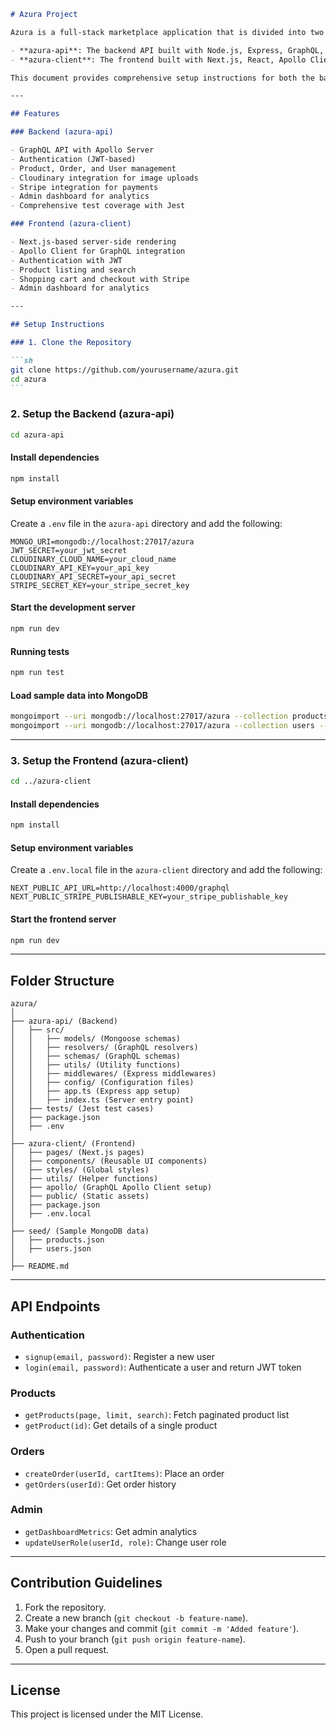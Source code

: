 ````markdown
# Azura Project

Azura is a full-stack marketplace application that is divided into two main parts:

- **azura-api**: The backend API built with Node.js, Express, GraphQL, MongoDB, and Mongoose.
- **azura-client**: The frontend built with Next.js, React, Apollo Client, and TailwindCSS.

This document provides comprehensive setup instructions for both the backend and frontend.

---

## Features

### Backend (azura-api)

- GraphQL API with Apollo Server
- Authentication (JWT-based)
- Product, Order, and User management
- Cloudinary integration for image uploads
- Stripe integration for payments
- Admin dashboard for analytics
- Comprehensive test coverage with Jest

### Frontend (azura-client)

- Next.js-based server-side rendering
- Apollo Client for GraphQL integration
- Authentication with JWT
- Product listing and search
- Shopping cart and checkout with Stripe
- Admin dashboard for analytics

---

## Setup Instructions

### 1. Clone the Repository

```sh
git clone https://github.com/yourusername/azura.git
cd azura
```
````

### 2. Setup the Backend (azura-api)

```sh
cd azura-api
```

#### Install dependencies

```sh
npm install
```

#### Setup environment variables

Create a `.env` file in the `azura-api` directory and add the following:

```env
MONGO_URI=mongodb://localhost:27017/azura
JWT_SECRET=your_jwt_secret
CLOUDINARY_CLOUD_NAME=your_cloud_name
CLOUDINARY_API_KEY=your_api_key
CLOUDINARY_API_SECRET=your_api_secret
STRIPE_SECRET_KEY=your_stripe_secret_key
```

#### Start the development server

```sh
npm run dev
```

#### Running tests

```sh
npm run test
```

#### Load sample data into MongoDB

```sh
mongoimport --uri mongodb://localhost:27017/azura --collection products --file seed/products.json --jsonArray
mongoimport --uri mongodb://localhost:27017/azura --collection users --file seed/users.json --jsonArray
```

---

### 3. Setup the Frontend (azura-client)

```sh
cd ../azura-client
```

#### Install dependencies

```sh
npm install
```

#### Setup environment variables

Create a `.env.local` file in the `azura-client` directory and add the following:

```env
NEXT_PUBLIC_API_URL=http://localhost:4000/graphql
NEXT_PUBLIC_STRIPE_PUBLISHABLE_KEY=your_stripe_publishable_key
```

#### Start the frontend server

```sh
npm run dev
```

---

## Folder Structure

```
azura/
│
├── azura-api/ (Backend)
│   ├── src/
│   │   ├── models/ (Mongoose schemas)
│   │   ├── resolvers/ (GraphQL resolvers)
│   │   ├── schemas/ (GraphQL schemas)
│   │   ├── utils/ (Utility functions)
│   │   ├── middlewares/ (Express middlewares)
│   │   ├── config/ (Configuration files)
│   │   ├── app.ts (Express app setup)
│   │   ├── index.ts (Server entry point)
│   ├── tests/ (Jest test cases)
│   ├── package.json
│   ├── .env
│
├── azura-client/ (Frontend)
│   ├── pages/ (Next.js pages)
│   ├── components/ (Reusable UI components)
│   ├── styles/ (Global styles)
│   ├── utils/ (Helper functions)
│   ├── apollo/ (GraphQL Apollo Client setup)
│   ├── public/ (Static assets)
│   ├── package.json
│   ├── .env.local
│
├── seed/ (Sample MongoDB data)
│   ├── products.json
│   ├── users.json
│
├── README.md
```

---

## API Endpoints

### Authentication

- `signup(email, password)`: Register a new user
- `login(email, password)`: Authenticate a user and return JWT token

### Products

- `getProducts(page, limit, search)`: Fetch paginated product list
- `getProduct(id)`: Get details of a single product

### Orders

- `createOrder(userId, cartItems)`: Place an order
- `getOrders(userId)`: Get order history

### Admin

- `getDashboardMetrics`: Get admin analytics
- `updateUserRole(userId, role)`: Change user role

---

## Contribution Guidelines

1. Fork the repository.
2. Create a new branch (`git checkout -b feature-name`).
3. Make your changes and commit (`git commit -m 'Added feature'`).
4. Push to your branch (`git push origin feature-name`).
5. Open a pull request.

---

## License

This project is licensed under the MIT License.

```

```
